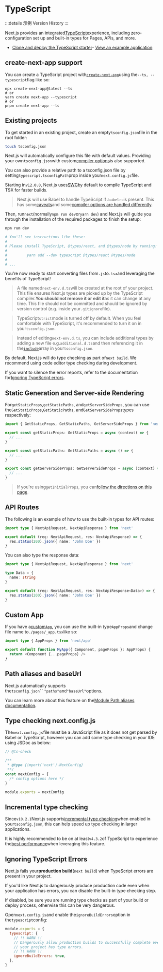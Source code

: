# TypeScript

:::details 示例
Version History
:::

Next.js provides an integrated[TypeScript](https://www.typescriptlang.org/)experience, including zero-configuration set up and built-in types for Pages, APIs, and more.

- [Clone and deploy the TypeScript starter](https://vercel.com/new/clone?repository-url=https%3A%2F%2Fgithub.com%2Fvercel%2Fnext.js%2Ftree%2Fcanary%2Fexamples%2Fwith-typescript&project-name=with-typescript&repository-name=with-typescript&utm_source=next-site&utm_medium=docs&utm_campaign=next-website)- [View an example application](https://github.com/vercel/next.js/tree/canary/examples/with-typescript)

## create-next-app support

You can create a TypeScript project with[`create-next-app`](/docs/api-reference/create-next-app)using the`--ts, --typescript`flag like so:

```
npx create-next-app@latest --ts
# or
yarn create next-app --typescript
# or
pnpm create next-app --ts

```

## Existing projects

To get started in an existing project, create an empty`tsconfig.json`file in
the root folder:

```bash
touch tsconfig.json

```

Next.js will automatically configure this file with default values. Providing your own`tsconfig.json`with custom[compiler options](https://www.typescriptlang.org/docs/handbook/compiler-options.html)is also supported.

You can also provide a relative path to a tsconfig.json file by setting`typescript.tsconfigPath`prop inside your`next.config.js`file.

Starting in`v12.0.0`, Next.js uses[SWC](/docs/advanced-features/compiler)by default to compile TypeScript and TSX for faster builds.

> Next.js will use Babel to handle TypeScript if`.babelrc`is present. This has some[caveats](https://babeljs.io/docs/en/babel-plugin-transform-typescript#caveats)and some[compiler options are handled differently](https://babeljs.io/docs/en/babel-plugin-transform-typescript#typescript-compiler-options).

Then, run`next`(normally`npm run dev`or`yarn dev`) and Next.js will guide you through the installation of the required packages to finish the setup:

```bash
npm run dev

# You'll see instructions like these:
#
# Please install TypeScript, @types/react, and @types/node by running:
#
#         yarn add --dev typescript @types/react @types/node
#
# ...

```

You're now ready to start converting files from`.js`to`.tsx`and leveraging the benefits of TypeScript!

> A file named`next-env.d.ts`will be created at the root of your project. This file ensures Next.js types are picked up by the TypeScript compiler.**You should not remove it or edit it**as it can change at any time. This file should not be committed and should be ignored by version control (e.g. inside your`.gitignore`file).

> TypeScript`strict`mode is turned off by default. When you feel comfortable with TypeScript, it's recommended to turn it on in your`tsconfig.json`.

> Instead of editing`next-env.d.ts`, you can include additional types by adding a new file e.g.`additional.d.ts`and then referencing it in the[`include`](https://www.typescriptlang.org/tsconfig#include)array in your`tsconfig.json`.

By default, Next.js will do type checking as part of`next build`. We recommend using code editor type checking during development.

If you want to silence the error reports, refer to the documentation for[Ignoring TypeScript errors](/docs/api-reference/next.config.js/ignoring-typescript-errors).

## Static Generation and Server-side Rendering

For`getStaticProps`,`getStaticPaths`, and`getServerSideProps`, you can use the`GetStaticProps`,`GetStaticPaths`, and`GetServerSideProps`types respectively:

```ts
import { GetStaticProps, GetStaticPaths, GetServerSideProps } from 'next'

export const getStaticProps: GetStaticProps = async (context) => {
  // ...
}

export const getStaticPaths: GetStaticPaths = async () => {
  // ...
}

export const getServerSideProps: GetServerSideProps = async (context) => {
  // ...
}

```

> If you're using`getInitialProps`, you can[follow the directions on this page](/docs/api-reference/data-fetching/get-initial-props#typescript).

## API Routes

The following is an example of how to use the built-in types for API routes:

```ts
import type { NextApiRequest, NextApiResponse } from 'next'

export default (req: NextApiRequest, res: NextApiResponse) => {
  res.status(200).json({ name: 'John Doe' })
}

```

You can also type the response data:

```ts
import type { NextApiRequest, NextApiResponse } from 'next'

type Data = {
  name: string
}

export default (req: NextApiRequest, res: NextApiResponse<Data>) => {
  res.status(200).json({ name: 'John Doe' })
}

```

## Custom App

If you have a[custom`App`](/docs/advanced-features/custom-app), you can use the built-in type`AppProps`and change file name to`./pages/_app.tsx`like so:

```ts
import type { AppProps } from 'next/app'

export default function MyApp({ Component, pageProps }: AppProps) {
  return <Component {...pageProps} />
}

```

## Path aliases and baseUrl

Next.js automatically supports the`tsconfig.json``"paths"`and`"baseUrl"`options.

You can learn more about this feature on the[Module Path aliases documentation](/docs/advanced-features/module-path-aliases).

## Type checking next.config.js

The`next.config.js`file must be a JavaScript file as it does not get parsed by Babel or TypeScript, however you can add some type checking in your IDE using JSDoc as below:

```js
// @ts-check

/**
 * @type {import('next').NextConfig}
 **/
const nextConfig = {
  /* config options here */
}

module.exports = nextConfig

```

## Incremental type checking

Since`v10.2.1`Next.js supports[incremental type checking](https://www.typescriptlang.org/tsconfig#incremental)when enabled in your`tsconfig.json`, this can help speed up type checking in larger applications.

It is highly recommended to be on at least`v4.3.2`of TypeScript to experience the[best performance](https://devblogs.microsoft.com/typescript/announcing-typescript-4-3/#lazier-incremental)when leveraging this feature.

## Ignoring TypeScript Errors

Next.js fails your**production build**(`next build`) when TypeScript errors are present in your project.

If you'd like Next.js to dangerously produce production code even when your application has errors, you can disable the built-in type checking step.

If disabled, be sure you are running type checks as part of your build or deploy process, otherwise this can be very dangerous.

Open`next.config.js`and enable the`ignoreBuildErrors`option in the`typescript`config:

```js
module.exports = {
  typescript: {
    // !! WARN !!
    // Dangerously allow production builds to successfully complete even if
    // your project has type errors.
    // !! WARN !!
    ignoreBuildErrors: true,
  },
}

```
